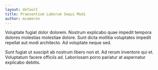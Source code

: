 ```yaml
---
layout: default
title: Praesentium Laborum Sequi Modi
author: mcameron
---
```


Voluptate fugiat dolor dolorem. Nostrum explicabo quae impedit tempora dolores molestias molestiae dolore. Sunt dicta mollitia voluptates impedit repellat aut modi architecto. Ad voluptate neque sed.

Sunt fugiat ut suscipit ab nostrum libero non et. Ad rerum inventore qui et. Voluptatum facere officiis ad. Laboriosam porro pariatur at aspernatur explicabo debitis.
